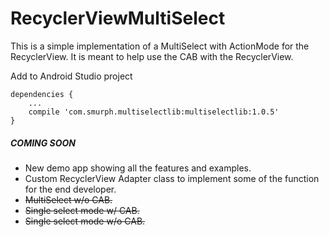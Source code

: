 # RecyclerViewMultiSelect
This is a simple implementation of a MultiSelect with ActionMode for the RecyclerView. It is meant to help use the CAB with the RecyclerView.

Add to Android Studio project
```
dependencies {
    ...
    compile 'com.smurph.multiselectlib:multiselectlib:1.0.5'
}
```

##### COMING SOON
* New demo app showing all the features and examples.
* Custom RecyclerView Adapter class to implement some of the function for the end developer.
* ~~MultiSelect w/o CAB.~~
* ~~Single select mode w/ CAB.~~
* ~~Single select mode w/o CAB.~~
